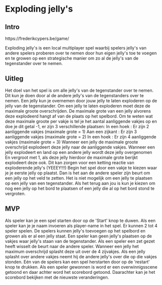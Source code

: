 <h1>Exploding jelly's</h1>
<h2>Intro</h2>
<p>
<a>https://frederikcypers.be/game/</a>
</p>
<p>Exploding jelly's is een local multiplayer spel waarbij spelers jelly's van andere spelers proberen over te nemen door hun eigen jelly's toe te voegen en te growen op een strategische manier om zo al de jelly's van de tegenstander over te nemen.</p>
<h2>Uitleg</h2>
<p>Het doel van het spel is om alle jelly's van de tegenstander over te nemen. Dit kun je doen door al de andere jelly's van de tegenstanders over te nemen. Een jelly kun je overnemen door jouw jelly te laten exploderen op de jelly van de tegenstander. Om een jelly te laten exploderen moet deze de maximale groote overschrijden. De maximale grote van een jelly alvorens deze explodeerd hangt af van de plaats op het spelbord. Om te weten wat deze maximale groote per vakje is tel je het aantal aanliggende vakjes op en doe je dit getal -1, er zijn 3 verschillende plaatsen:
In een hoek : Er zijn 2 aanliggende vakjes (maximale grote = 1)
Aan een zijkant : Er zijn 3 aanliggende vakjes (maximale grote = 2)
In een hoek : Er zijn 4 aanliggende vakjes (maximale grote = 3)
Wanneer een jelly de maximale groote overschrijd explodeert deze jelly naar de aanliggende vakjes. Wanneer een jelly explodeert en land op een andere jelly wordt deze jelly overgenomen En vergroot met 1, als deze jelly hierdoor de maximale grote berijkt explodeert deze ook. Dit kan zorgen voor een ketting reactie van exploderende jelly's (YEEEY!!!)
Begin het spel door een vakje te kiezen waar je je eerste jelly op plaatst.
Dan is het aan de andere speler zijn beurt om een jelly op het veld te zetten.
Het is niet mogelijk om een jelly te plaatsen op een jelly van een tegenstander.
Als het terug aan jou is kun je kiezen om nog een jelly op het bord te plaatsen of een jelly die al op het bord stond te vergroten.
</p>
<h2>MVP</h2>
<p>
  Als speler kan je een spel starten door op de 'Start' knop te duwen.
  Als een speler kan je je naam invoeren als player-name in het spel.
  Er kunnen 2 tot 4 speler spelen.
  De spelers kunnen jelly's toevoegen op het spelbord en growen als er al een jelly staat.
  Een speler kan geen jelly's plaatsen op de vakjes waar jelly's staan van de tegenstander.
  Als een speler een zet gezet heeft wisselt de beurt naar de andere speler.
  Wanneer een jelly het maximum overschrijd splasht deze uit over de 4 zijvakjes.
  Als een jelly splasht over andere vakjes neemt hij de andere jelly's over die op die vakjes stonden.
  Eén van de spelers kan een spel herstarten door op de 'restart' knop te drukken.
  Als een speler gewonnen is word er een overwinnigsscene getoond en daar achter word het scorebord getoond.
  Daarachter kan je het scorebord bekijken met de nieuwste veranderingen.
</p>
